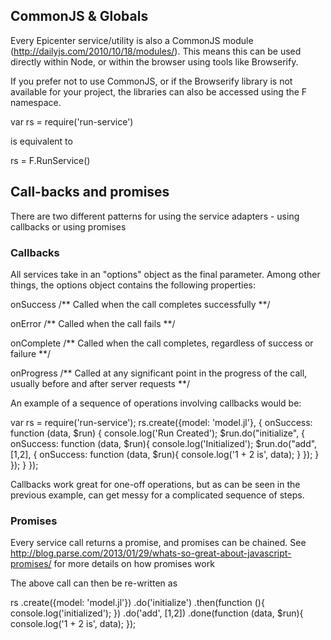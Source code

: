 
## CommonJS & Globals
Every Epicenter service/utility is also a CommonJS module (http://dailyjs.com/2010/10/18/modules/). This means this can be used directly within Node, or within the browser using tools like Browserify.

If you prefer not to use CommonJS, or if the Browserify library is not available for your project, the libraries can also be accessed using the F namespace.

var rs = require('run-service')

is equivalent to

rs = F.RunService()



## Call-backs and promises

There are two different patterns for using the service adapters  - using callbacks or using promises

### Callbacks
All services take in an "options" object as the final parameter. Among other things, the options object contains the following properties:

onSuccess /** Called when the call completes successfully **/

onError /** Called when the call fails **/

onComplete /** Called when the call completes, regardless of success or failure **/

onProgress /** Called at any significant point in the progress of the call, usually before and after server requests **/

An example of a sequence of operations involving callbacks would be:

var rs = require('run-service');
rs.create({model: 'model.jl'}, {
    onSuccess: function (data, $run) {
        console.log('Run Created');
        $run.do("initialize",  {
            onSuccess: function (data, $run){
                console.log('Initialized');
                $run.do("add", [1,2], {
                    onSuccess: function (data, $run){
                        console.log('1 + 2 is', data);
                    }
                });
            }
        });
    }
});

Callbacks work great for one-off operations, but as can be seen in the previous example, can get messy for a complicated sequence of steps.

### Promises
Every service call returns a promise, and promises can be chained. See http://blog.parse.com/2013/01/29/whats-so-great-about-javascript-promises/ for more details on how promises work

The above call can then be re-written as

rs
    .create({model: 'model.jl'})
    .do('initialize')
    .then(function (){ console.log('initialized'); })
    .do('add', [1,2])
    .done(function (data, $run){
        console.log('1 + 2 is', data);
    });
